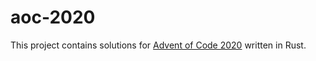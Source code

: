 # aoc-2020
This project contains solutions for [Advent of Code 2020](https://adventofcode.com/2020) written in Rust.
